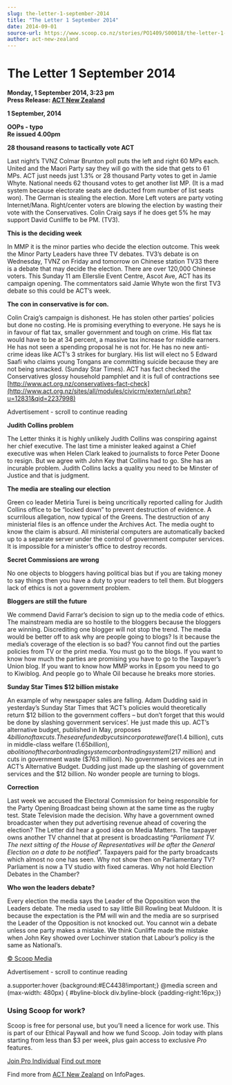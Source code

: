 ```yaml
---
slug: the-letter-1-september-2014
title: "The Letter 1 September 2014"
date: 2014-09-01
source-url: https://www.scoop.co.nz/stories/PO1409/S00018/the-letter-1-september-2014.htm
author: act-new-zealand
---
```

The Letter 1 September 2014
===========================

**Monday, 1 September 2014, 3:23 pm**  
**Press Release: [ACT New Zealand](https://info.scoop.co.nz/ACT_New_Zealand)**

**1 September, 2014**

**OOPs - typo**  
**Re issued 4.00pm**

**28 thousand reasons to tactically vote ACT**

Last night’s TVNZ Colmar Brunton poll puts the left and right 60 MPs each. United and the Maori Party say they will go with the side that gets to 61 MPs. ACT just needs just 1.3% or 28 thousand Party votes to get in Jamie Whyte. National needs 62 thousand votes to get another list MP. (It is a mad system because electorate seats are deducted from number of list seats won). The German is stealing the election. More Left voters are party voting Internet/Mana. Right/center voters are blowing the election by wasting their vote with the Conservatives. Colin Craig says if he does get 5% he may support David Cunliffe to be PM. (TV3).

**This is the deciding week**

In MMP it is the minor parties who decide the election outcome. This week the Minor Party Leaders have three TV debates. TV3’s debate is on Wednesday, TVNZ on Friday and tomorrow on Chinese station TV33 there is a debate that may decide the election. There are over 120,000 Chinese voters. This Sunday 11 am Ellerslie Event Centre, Ascot Ave, ACT has its campaign opening. The commentators said Jamie Whyte won the first TV3 debate so this could be ACT’s week.

**The con in conservative is for con.**

Colin Craig’s campaign is dishonest. He has stolen other parties’ policies but done no costing. He is promising everything to everyone. He says he is in favour of flat tax, smaller government and tough on crime. His flat tax would have to be at 34 percent, a massive tax increase for middle earners. He has not seen a spending proposal he is not for. He has no new anti-crime ideas like ACT’s 3 strikes for burglary. His list will elect no 5 Edward Saafi who claims young Tongans are committing suicide because they are not being smacked. (Sunday Star Times). ACT has fact checked the Conservatives glossy household pamphlet and it is full of contractions see [http://www.act.org.nz/conservatives-fact-check](http://www.act.org.nz/sites/all/modules/civicrm/extern/url.php?u=12831&qid=2237998)

Advertisement - scroll to continue reading





**Judith Collins problem**

The Letter thinks it is highly unlikely Judith Collins was conspiring against her chief executive. The last time a minister leaked against a Chief executive was when Helen Clark leaked to journalists to force Peter Doone to resign. But we agree with John Key that Collins had to go. She has an incurable problem. Judith Collins lacks a quality you need to be Minster of Justice and that is judgment.

**The media are stealing our election**

Green co leader Metiria Turei is being uncritically reported calling for Judith Collins office to be “locked down” to prevent destruction of evidence. A scurrilous allegation, now typical of the Greens. The destruction of any ministerial files is an offence under the Archives Act. The media ought to know the claim is absurd. All ministerial computers are automatically backed up to a separate server under the control of government computer services. It is impossible for a minister’s office to destroy records.

**Secret Commissions are wrong**

  
No one objects to bloggers having political bias but if you are taking money to say things then you have a duty to your readers to tell them. But bloggers lack of ethics is not a government problem.

**Bloggers are still the future**

We commend David Farrar’s decision to sign up to the media code of ethics. The mainstream media are so hostile to the bloggers because the bloggers are winning. Discrediting one blogger will not stop the trend. The media would be better off to ask why are people going to blogs? Is it because the media’s coverage of the election is so bad? You cannot find out the parties policies from TV or the print media. You must go to the blogs. If you want to know how much the parties are promising you have to go to the Taxpayer’s Union blog. If you want to know how MMP works in Epsom you need to go to Kiwiblog. And people go to Whale Oil because he breaks more stories.

**Sunday Star Times $12 billion mistake**

  
An example of why newspaper sales are falling. Adam Dudding said in yesterday’s Sunday Star Times that ‘ACT’s policies would theoretically return $12 billion to the government coffers – but don’t forget that this would be done by slashing government services’. He just made this up. ACT’s alternative budget, published in May, proposes $4 billion of tax cuts. These are funded by cuts in corporate welfare ($1.4 billion), cuts in middle-class welfare ($1.65 billion), abolition of the carbon trading system carbon trading system ($217 million) and cuts in government waste ($763 million). No government services are cut in ACT’s Alternative Budget. Dudding just made up the slashing of government services and the $12 billion. No wonder people are turning to blogs.

**Correction**

Last week we accused the Electoral Commission for being responsible for the Party Opening Broadcast being shown at the same time as the rugby test. State Television made the decision. Why have a government owned broadcaster when they put advertising revenue ahead of covering the election? The Letter did hear a good idea on Media Matters. The taxpayer owns another TV channel that at present is broadcasting “_Parliament TV. The next sitting of the House of Representatives will be after the General Election on a date to be notified_”. Taxpayers paid for the party broadcasts which almost no one has seen. Why not show then on Parliamentary TV? Parliament is now a TV studio with fixed cameras. Why not hold Election Debates in the Chamber?

**Who won the leaders debate?**

Every election the media says the Leader of the Opposition won the Leaders debate. The media used to say little Bill Rowling beat Muldoon. It is because the expectation is the PM will win and the media are so surprised the Leader of the Opposition is not knocked out. You cannot win a debate unless one party makes a mistake. We think Cunliffe made the mistake when John Key showed over Lochinver station that Labour’s policy is the same as National’s.

  

[© Scoop Media](http://www.scoop.co.nz/about/terms.html)  

Advertisement - scroll to continue reading



a.supporter:hover {background:#EC4438!important;} @media screen and (max-width: 480px) { #byline-block div.byline-block {padding-right:16px;}}

### Using Scoop for work?

Scoop is free for personal use, but you’ll need a licence for work use. This is part of our Ethical Paywall and how we fund Scoop. Join today with plans starting from less than $3 per week, plus gain access to exclusive _Pro_ features.  
  
[Join Pro Individual](https://pro.scoop.co.nz/Individual/?from=ProIn24) [Find out more](https://pro.scoop.co.nz/using-scoop-for-work/?from=ProIn24)

Find more from [ACT New Zealand](https://info.scoop.co.nz/ACT_New_Zealand) on InfoPages.